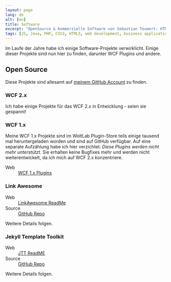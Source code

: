 ```yaml
---
layout: page
lang: de
alt: [en]
title: Software
excerpt: "OpenSource & Kommerzielle Software von Sebastian Teumert: HTML5, CSS3, Java, PHP, JS"
tags: [JS, Java, PHP, CSS3, HTML5, web development, business applications]
---
```


Im Laufe der Jahre habe ich einige Software-Projekte verwirklicht. Einige dieser
Projekte sind nun hier zu finden, darunter WCF Plugins und andere.

Open Source
-----------

Diese Projekte sind allesamt auf [meinem GitHub Account](https://github.com/NetzwergX)
zu finden.

### WCF 2.x
Ich habe einige Projekte für das WCF 2.x in Entwicklung - seien sie gespannt!

### WCF 1.x
Meine WCF 1.x Projekte sind im WoltLab Plugin-Store teils einige tausend mal
heruntergeladen worden und sind auf GitHub verfügbar. Auf eine separate Aufzählung
habe ich hier verzichtet. *Diese Plugins werden nicht mehr unterstützt*. Sie erhalten
keine Bugfixes mehr und werden nicht weiterentwickelt, da ich mich auf WCF 2.x 
konzentriere.

<dl>
	<dt>Web</dt><dd><a href="https://github.com/NetzwergX/WCF-Small-Plugins">WCF 1.x Plugins</a></dd>	
</dl>

### Link Awesome
<dl>
	<dt>Web</dt><dd><a href="https://github.com/NetzwergX/Link-Awesome/blob/master/README.md">LinkAwesome ReadMe</a></dd>
	<dt>Source</dt><dd><a href="https://github.com/NetzwergX/Link-Awesome/blob/master">GitHub Repo</a></dd>
</dl>

Weitere Details folgen.

### Jekyll Template Toolkit
<dl>
	<dt>Web</dt><dd><a href="https://github.com/NetzwergX/jekyll-template-toolkit/blob/source-1.0/README.md">JTT ReadME</a></dd>
	<dt>Source</dt><dd><a href="https://github.com/NetzwergX/jekyll-template-toolkit/blob/master">GitHub Repo</a></dd>
</dl>

Weitere Details folgen.



